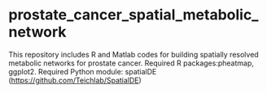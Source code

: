 # prostate_cancer_spatial_metabolic_network
This repository includes R and Matlab codes for building spatially resolved metabolic networks for prostate cancer. 
Required R packages:pheatmap, ggplot2. 
Required Python module: spatialDE (https://github.com/Teichlab/SpatialDE)
